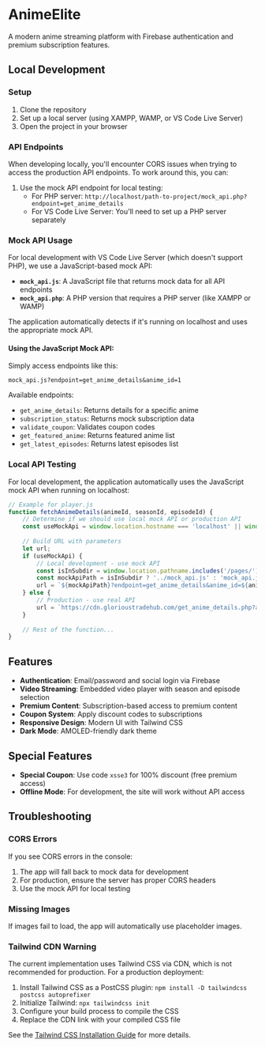 # AnimeElite

A modern anime streaming platform with Firebase authentication and premium subscription features.

## Local Development

### Setup

1. Clone the repository
2. Set up a local server (using XAMPP, WAMP, or VS Code Live Server)
3. Open the project in your browser

### API Endpoints

When developing locally, you'll encounter CORS issues when trying to access the production API endpoints. To work around this, you can:

1. Use the mock API endpoint for local testing:
   - For PHP server: `http://localhost/path-to-project/mock_api.php?endpoint=get_anime_details`
   - For VS Code Live Server: You'll need to set up a PHP server separately

### Mock API Usage

For local development with VS Code Live Server (which doesn't support PHP), we use a JavaScript-based mock API:

- **`mock_api.js`**: A JavaScript file that returns mock data for all API endpoints
- **`mock_api.php`**: A PHP version that requires a PHP server (like XAMPP or WAMP)

The application automatically detects if it's running on localhost and uses the appropriate mock API.

#### Using the JavaScript Mock API:

Simply access endpoints like this:
```
mock_api.js?endpoint=get_anime_details&anime_id=1
```

Available endpoints:
- `get_anime_details`: Returns details for a specific anime
- `subscription_status`: Returns mock subscription data
- `validate_coupon`: Validates coupon codes
- `get_featured_anime`: Returns featured anime list
- `get_latest_episodes`: Returns latest episodes list

### Local API Testing

For local development, the application automatically uses the JavaScript mock API when running on localhost:

```javascript
// Example for player.js
function fetchAnimeDetails(animeId, seasonId, episodeId) {
    // Determine if we should use local mock API or production API
    const useMockApi = window.location.hostname === 'localhost' || window.location.hostname === '127.0.0.1';
    
    // Build URL with parameters
    let url;
    if (useMockApi) {
        // Local development - use mock API
        const isInSubdir = window.location.pathname.includes('/pages/');
        const mockApiPath = isInSubdir ? '../mock_api.js' : 'mock_api.js';
        url = `${mockApiPath}?endpoint=get_anime_details&anime_id=${animeId}`;
    } else {
        // Production - use real API
        url = `https://cdn.glorioustradehub.com/get_anime_details.php?anime_id=${animeId}`;
    }
    
    // Rest of the function...
}
```

## Features

- **Authentication**: Email/password and social login via Firebase
- **Video Streaming**: Embedded video player with season and episode selection
- **Premium Content**: Subscription-based access to premium content
- **Coupon System**: Apply discount codes to subscriptions
- **Responsive Design**: Modern UI with Tailwind CSS
- **Dark Mode**: AMOLED-friendly dark theme

## Special Features

- **Special Coupon**: Use code `xsse3` for 100% discount (free premium access)
- **Offline Mode**: For development, the site will work without API access

## Troubleshooting

### CORS Errors

If you see CORS errors in the console:

1. The app will fall back to mock data for development
2. For production, ensure the server has proper CORS headers
3. Use the mock API for local testing

### Missing Images

If images fail to load, the app will automatically use placeholder images.

### Tailwind CDN Warning

The current implementation uses Tailwind CSS via CDN, which is not recommended for production. For a production deployment:

1. Install Tailwind CSS as a PostCSS plugin: `npm install -D tailwindcss postcss autoprefixer`
2. Initialize Tailwind: `npx tailwindcss init`
3. Configure your build process to compile the CSS
4. Replace the CDN link with your compiled CSS file

See the [Tailwind CSS Installation Guide](https://tailwindcss.com/docs/installation) for more details.